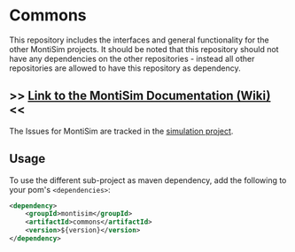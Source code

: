 <!-- (c) https://github.com/MontiCore/monticore -->
# Commons

This repository includes the interfaces and general functionality for the other MontiSim projects.
It should be noted that this repository should not have any dependencies on the other repositories - instead all other repositories are allowed to have this repository as dependency.

## >> [Link to the MontiSim Documentation (Wiki)](https://git.rwth-aachen.de/monticore/EmbeddedMontiArc/simulators/simulation/-/wikis/home) <<

The Issues for MontiSim are tracked in the [simulation project](https://git.rwth-aachen.de/monticore/EmbeddedMontiArc/simulators/simulation/-/boards/8343).

## Usage

To use the different sub-project as maven dependency, add the following to your pom's `<dependencies>`:

```xml
<dependency>
    <groupId>montisim</groupId>
    <artifactId>commons</artifactId>
    <version>${version}</version>
</dependency>
```
